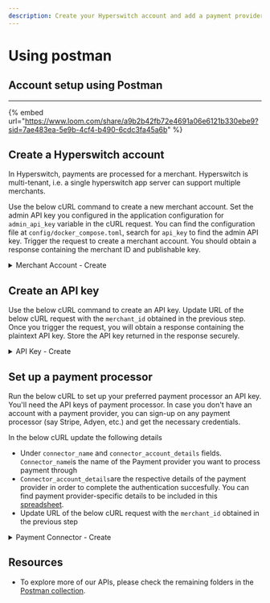 ```yaml
---
description: Create your Hyperswitch account and add a payment provider through postman
---
```


# Using postman

## Account setup using Postman <a href="#user-content-create-a-payment" id="user-content-create-a-payment"></a>

***

{% embed url="https://www.loom.com/share/a9b2b42fb72e4691a06e6121b330ebe9?sid=7ae483ea-5e9b-4cf4-b490-6cdc3fa45a6b" %}

## Create a Hyperswitch account <a href="#user-content-create-a-payment" id="user-content-create-a-payment"></a>

In Hyperswitch, payments are processed for a merchant. Hyperswitch is multi-tenant, i.e. a single hyperswitch app server can support multiple merchants.

Use the below cURL command to create a new merchant account. Set the admin API key you configured in the application configuration for `admin_api_key` variable in the cURL request. You can find the configuration file at `config/docker_compose.toml`, search for `api_key` to find the admin API key.  Trigger the request to create a merchant account. You should obtain a response containing the merchant ID and publishable key.

<details>

<summary>Merchant Account - Create</summary>

```json
curl --location 'http://localhost:8080/accounts' \
--header 'Accept: application/json' \
--header 'Content-Type: application/json' \
--header 'api-key: <admin-api-key>' \
--data-raw '{
  "merchant_id": "Test_merchant",
  "locker_id": "m0010",
  "merchant_name": "NewAge Retailer",
  "merchant_details": {
    "primary_contact_person": "John Test",
    "primary_email": "JohnTest@test.com",
    "primary_phone": "sunt laborum",
    "secondary_contact_person": "John Test2",
    "secondary_email": "JohnTest2@test.com",
    "secondary_phone": "cillum do dolor id",
    "website": "www.example.com",
    "about_business": "Online Retail with a wide selection of organic products for North America",
    "address": {
      "line1": "1467",
      "line2": "Harrison Street",
      "line3": "Harrison Street",
      "city": "San Fransico",
      "state": "California",
      "zip": "94122",
      "country": "US"
    }
  },
  "return_url": "https://google.com",
  "sub_merchants_enabled": false
}'
```

</details>

## Create an API key <a href="#user-content-create-an-api-key" id="user-content-create-an-api-key"></a>

Use the below cURL command to create an API key. Update URL of the below cURL request with the `merchant_id` obtained in the previous step. Once you trigger the request, you will obtain a response containing the plaintext API key. Store the API key returned in the response securely.

<details>

<summary>API Key - Create</summary>

```json
curl --location 'http://localhost:8080/api_keys/<your_merchant_id>' \
--header 'Content-Type: application/json' \
--header 'Accept: application/json' \
--header 'api-key: <admin-api-key>' \
--data '{
  "name": "API Key 1",
  "description": null,
  "expiration": "2023-09-23T01:02:03.000Z"
}'
```

</details>

## Set up a payment processor <a href="#user-content-set-up-a-payment-processor-account" id="user-content-set-up-a-payment-processor-account"></a>

Run the below cURL to set up your preferred payment processor an API key. You'll need the  API keys of payment processor. In case you don't have an account with a payment provider, you can sign-up on any payment processor (say Stripe, Adyen, etc.) and get the necessary credentials.&#x20;

In the below cURL update the following details&#x20;

* Under  `connector_name` and `connector_account_details` fields. `Connector_name`is the name of the Payment provider you want to process payment through&#x20;
* `Connector_account_details`are the respective details of the payment provider in order to complete the authentication succesfully. You can find payment provider-specific details to be included in this [spreadsheet](https://docs.google.com/spreadsheets/d/e/2PACX-1vQWHLza9m5iO4Ol-tEBx22\_Nnq8Mb3ISCWI53nrinIGLK8eHYmHGnvXFXUXEut8AFyGyI9DipsYaBLG/pubhtml?gid=748960791\&single=true).
* Update URL of the below cURL request with the `merchant_id` obtained in the previous step

<details>

<summary>Payment Connector - Create</summary>

```json
curl --location 'http://localhost:8080/account/<your merchant id>/connectors' \
--header 'Content-Type: application/json' \
--header 'Accept: application/json' \
--header 'api-key: <admin-api-key>' \
--data '{
  "connector_type": "fiz_operations",
  "connector_name": "stripe",
  "connector_account_details": {
    "auth_type": "HeaderKey",
    "api_key": "<stripe-api-key>"
  },
  "test_mode": false,
  "disabled": false,
  "payment_methods_enabled": [
    {
      "payment_method": "card",
      "payment_method_types": [
        {
          "payment_method_type": "credit",
          "card_networks": [
            "Visa",
            "Mastercard"
          ],
          "minimum_amount": 1,
          "maximum_amount": 68607706,
          "recurring_enabled": true,
          "installment_payment_enabled": true
        },
        {
          "payment_method_type": "debit",
          "card_networks": [
            "Visa",
            "Mastercard"
          ],
          "minimum_amount": 1,
          "maximum_amount": 68607706,
          "recurring_enabled": true,
          "installment_payment_enabled": true
        }
      ]
    },
    {
      "payment_method": "pay_later",
      "payment_method_types": [
        {
          "payment_method_type": "klarna",
          "payment_experience": "redirect_to_url",
          "minimum_amount": 1,
          "maximum_amount": 68607706,
          "recurring_enabled": true,
          "installment_payment_enabled": true
        },
        {
          "payment_method_type": "affirm",
          "payment_experience": "redirect_to_url",
          "minimum_amount": 1,
          "maximum_amount": 68607706,
          "recurring_enabled": true,
          "installment_payment_enabled": true
        }
  }
}'
```

</details>

## **Resources**

* To explore more of our APIs, please check the remaining folders in the [Postman collection](https://www.postman.com/hyperswitch/workspace/hyperswitch-development/collection/25176162-630b5353-7002-44d1-8ba1-ead6c230f2e3).
